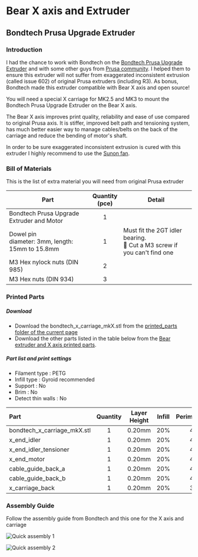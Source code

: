 # Bear X axis and Extruder

## Bondtech Prusa Upgrade Extruder


### Introduction

I had the chance to work with Bondtech on the [Bondtech Prusa Upgrade Extruder](https://www.bondtech.se/en/product-category/upgrade-kits/prusa/) and with some other guys from [Prusa community](https://www.facebook.com/groups/prusacommunity/). I helped them to ensure this extruder will not suffer from exaggerated inconsistent extrusion (called issue 602) of original Prusa extruders (including R3). As bonus, Bondtech made this extruder compatible with Bear X axis and open source!

You will need a special X carriage for MK2.5 and MK3 to mount the Bondtech Prusa Upgrade Extruder on the Bear X axis.

The Bear X axis improves print quality, reliability and ease of use compared to original Prusa axis. It is stiffer, improved belt path and tensioning system, has much better easier way to manage cables/belts on the back of the carriage and reduce the bending of motor's shaft.

In order to be sure exaggerated inconsistent extrusion is cured with this extruder I highly recommend to use the [Sunon fan](../hotend_fan).


### Bill of Materials

This is the list of extra material you will need from original Prusa extruder

| Part     | Quantity<br>(pce) | Detail |
|----------|:---------------:|--------|
| Bondtech Prusa Upgrade Extruder and Motor | 1 | |
| Dowel pin<br/>diameter: 3mm, length: 15mm to 15.8mm | 1 | Must fit the 2GT idler bearing.<br/>:pushpin: Cut a M3 screw if you can't find one |
| M3 Hex nylock nuts (DIN 985) | 2 | |
| M3 Hex nuts (DIN 934) | 3 | |


### Printed Parts

##### Download
  * Download the bondtech_x_carriage_mkX.stl from the [printed_parts folder of the current page](printed_parts/)
  * Download the other parts listed in the table below from the [Bear extruder and X axis printed parts](../../printed_parts/).

##### Part list and print settings
  * Filament type : PETG
  * Infill type : Gyroid recommended
  * Support : No
  * Brim : No
  * Detect thin walls : No

| Part | Quantity | Layer Height | Infill | Perimeters | Top/Bottom Layers |
|:----|:----:|:----:|:----:|:----:|:----:|
| bondtech_x_carriage_mkX.stl | 1 | 0.20mm | 20% | 4 | 5 |
| x_end_idler                 | 1 | 0.20mm | 20% | 4 | 5 |
| x_end_idler_tensioner       | 1 | 0.20mm | 20% | 4 | 5 |
| x_end_motor                 | 1 | 0.20mm | 20% | 4 | 5 |
| cable_guide_back_a          | 1 | 0.20mm | 20% | 4 | 5 |
| cable_guide_back_b          | 1 | 0.20mm | 20% | 4 | 5 |
| x_carriage_back             | 1 | 0.20mm | 20% | 3 | 5 |



### Assembly Guide

Follow the assembly guide from Bondtech and this one for the X axis and carriage

![Quick assembly 1](assembly/quick_assembly_1.jpg)

![Quick assembly 2](assembly/quick_assembly_2.jpg)
